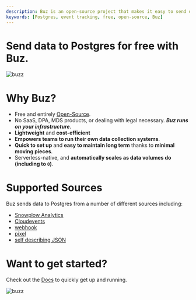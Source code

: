 ```yaml
---
description: Buz is an open-source project that makes it easy to send data to Postgres
keywords: [Postgres, event tracking, free, open-source, Buz]
---
```


# Send data to Postgres for free with Buz.

![buzz](../../../static/img/buzflow.png)


# Why Buz?

- Free and entirely [Open-Source](https://github.com/silverton-io/buz).
- No SaaS, DPA, MDS products, or dealing with legal necessary. ***Buz runs on your infrastructure***.
- **Lightweight** and **cost-efficient**
- **Empowers teams to run their own data collection systems**.
- **Quick to set up** and **easy to maintain long term** thanks to **minimal moving pieces**.
- Serverless-native, and **automatically scales as data volumes do (including to `0`)**.


# Supported Sources

Buz sends data to Postgres from a number of different sources including:

- [Snowplow Analytics](/sources/snowplow-analytics)
- [Cloudevents](/sources/cloudevents)
- [webhook](/sources/webhook)
- [pixel](/sources/pixel)
- [self describing JSON](/sources/self-describing-json)


# Want to get started?

Check out the [Docs](/) to quickly get up and running.


![buzz](../../../static/img/buzz.png)
